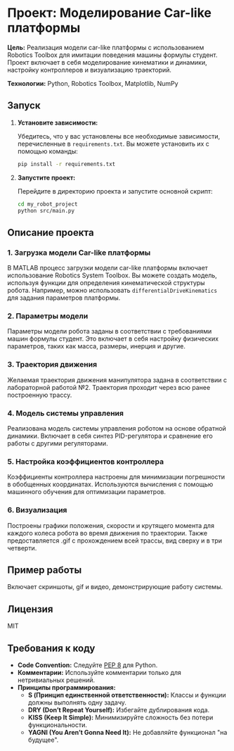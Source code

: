 # Проект: Моделирование Car-like платформы

**Цель:** Реализация модели car-like платформы с использованием Robotics Toolbox для имитации поведения машины формулы студент. Проект включает в себя моделирование кинематики и динамики, настройку контроллеров и визуализацию траекторий.

**Технологии:** Python, Robotics Toolbox, Matplotlib, NumPy

## Запуск

1. **Установите зависимости:**

   Убедитесь, что у вас установлены все необходимые зависимости, перечисленные в `requirements.txt`. Вы можете установить их с помощью команды:

   ```bash
   pip install -r requirements.txt
   ```

2. **Запустите проект:**

   Перейдите в директорию проекта и запустите основной скрипт:

   ```bash
   cd my_robot_project
   python src/main.py
   ```

## Описание проекта

### 1. Загрузка модели Car-like платформы

В MATLAB процесс загрузки модели car-like платформы включает использование Robotics System Toolbox. Вы можете создать модель, используя функции для определения кинематической структуры робота. Например, можно использовать `differentialDriveKinematics` для задания параметров платформы.

### 2. Параметры модели

Параметры модели робота заданы в соответствии с требованиями машин формулы студент. Это включает в себя настройку физических параметров, таких как масса, размеры, инерция и другие.

### 3. Траектория движения

Желаемая траектория движения манипулятора задана в соответствии с лабораторной работой №2. Траектория проходит через всю ранее построенную трассу.

### 4. Модель системы управления

Реализована модель системы управления роботом на основе обратной динамики. Включает в себя синтез PID-регулятора и сравнение его работы с другими регуляторами.

### 5. Настройка коэффициентов контроллера

Коэффициенты контроллера настроены для минимизации погрешности в обобщенных координатах. Используются вычисления с помощью машинного обучения для оптимизации параметров.

### 6. Визуализация

Построены графики положения, скорости и крутящего момента для каждого колеса робота во время движения по траектории. Также предоставляется .gif с прохождением всей трассы, вид сверху и в три четверти.

## Пример работы

Включает скриншоты, gif и видео, демонстрирующие работу системы.

## Лицензия

MIT

## Требования к коду

- **Code Convention:** Следуйте [PEP 8](https://peps.python.org/pep-0008/) для Python.
- **Комментарии:** Используйте комментарии только для нетривиальных решений.
- **Принципы программирования:**
  - **S (Принцип единственной ответственности):** Классы и функции должны выполнять одну задачу.
  - **DRY (Don’t Repeat Yourself):** Избегайте дублирования кода.
  - **KISS (Keep It Simple):** Минимизируйте сложность без потери функциональности.
  - **YAGNI (You Aren’t Gonna Need It):** Не добавляйте функционал "на будущее".